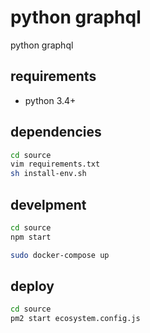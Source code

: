 
# python graphql

python graphql

## requirements

- python 3.4+

## dependencies

```sh
cd source
vim requirements.txt
sh install-env.sh
```

## develpment

```sh
cd source
npm start
```

```sh
sudo docker-compose up
```

## deploy

```sh
cd source
pm2 start ecosystem.config.js
```

